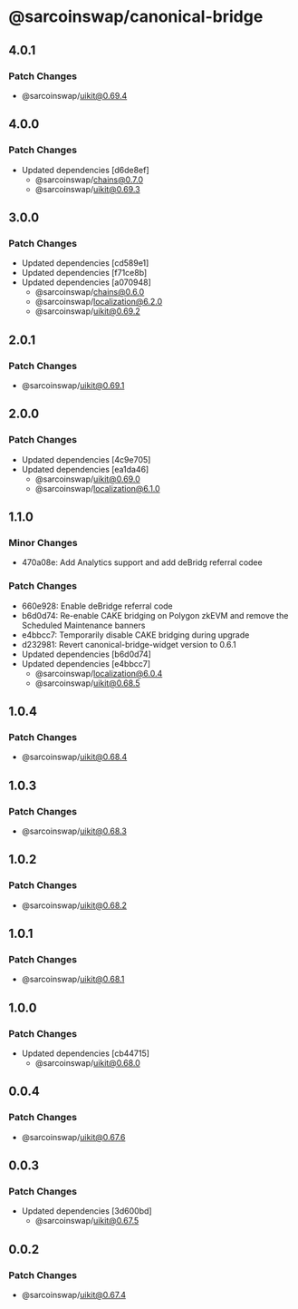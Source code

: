 # @sarcoinswap/canonical-bridge

## 4.0.1

### Patch Changes

- @sarcoinswap/uikit@0.69.4

## 4.0.0

### Patch Changes

- Updated dependencies [d6de8ef]
  - @sarcoinswap/chains@0.7.0
  - @sarcoinswap/uikit@0.69.3

## 3.0.0

### Patch Changes

- Updated dependencies [cd589e1]
- Updated dependencies [f71ce8b]
- Updated dependencies [a070948]
  - @sarcoinswap/chains@0.6.0
  - @sarcoinswap/localization@6.2.0
  - @sarcoinswap/uikit@0.69.2

## 2.0.1

### Patch Changes

- @sarcoinswap/uikit@0.69.1

## 2.0.0

### Patch Changes

- Updated dependencies [4c9e705]
- Updated dependencies [ea1da46]
  - @sarcoinswap/uikit@0.69.0
  - @sarcoinswap/localization@6.1.0

## 1.1.0

### Minor Changes

- 470a08e: Add Analytics support and add deBridg referral codee

### Patch Changes

- 660e928: Enable deBridge referral code
- b6d0d74: Re-enable CAKE bridging on Polygon zkEVM and remove the Scheduled Maintenance banners
- e4bbcc7: Temporarily disable CAKE bridging during upgrade
- d232981: Revert canonical-bridge-widget version to 0.6.1
- Updated dependencies [b6d0d74]
- Updated dependencies [e4bbcc7]
  - @sarcoinswap/localization@6.0.4
  - @sarcoinswap/uikit@0.68.5

## 1.0.4

### Patch Changes

- @sarcoinswap/uikit@0.68.4

## 1.0.3

### Patch Changes

- @sarcoinswap/uikit@0.68.3

## 1.0.2

### Patch Changes

- @sarcoinswap/uikit@0.68.2

## 1.0.1

### Patch Changes

- @sarcoinswap/uikit@0.68.1

## 1.0.0

### Patch Changes

- Updated dependencies [cb44715]
  - @sarcoinswap/uikit@0.68.0

## 0.0.4

### Patch Changes

- @sarcoinswap/uikit@0.67.6

## 0.0.3

### Patch Changes

- Updated dependencies [3d600bd]
  - @sarcoinswap/uikit@0.67.5

## 0.0.2

### Patch Changes

- @sarcoinswap/uikit@0.67.4
